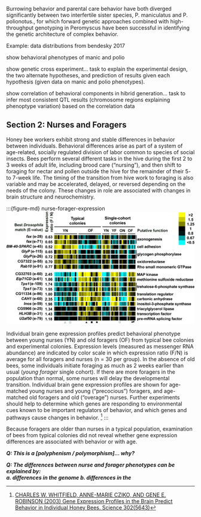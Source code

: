
Burrowing behavior and parental care behavior have both diverged significantly between two interfertile sister species, P. maniculatus and P. polionotus., for which forward genetic approaches combined with high-throughput genotyping in Peromyscus have been successful in identifying the genetic architecture of complex behavior. 

Example: data distributions from bendesky 2017

show behavioral phenotypes of manic and polio

show genetic cross experiment... task to explain the experimental design, the two alternate hypotheses, and prediction of results given each hypothesis (given data on manic and polio phenotypes).

show correlation of behavioral components in hibrid generation... task to infer most consistent QTL results (chromosome regions explaining phenoptype variation) based on the correlation data 


## Section 2: Nurses and Foragers

Honey bee workers exhibit strong and stable differences in behavior between individuals. Behavioral differences arise as part of a system of age-related, socially regulated division of labor common to species of social insects. Bees perform several different tasks in the hive during the first 2 to 3 weeks of adult life, including brood care (“nursing”), and then shift to foraging for nectar and pollen outside the hive for the remainder of their 5- to 7-week life. The timing of the transition from hive work to foraging is also variable and may be accelerated, delayed, or reversed depending on the needs of the colony. These changes in role are associated with changes in brain structure and neurochemistry. 

:::{figure-md} nurse-forager-expression
<img src="/images/nurse-forager-expression.jpeg" alt="fishy" class="bg-primary mb-1" width="800px" style="background-color:white">

Individual brain gene expression profiles predict behavioral phenotype between young nurses (YN) and old foragers (OF) from typical bee colonies and experimental colonies.  Expression levels (measured as messenger RNA abundance) are indicated by color scale in which expression ratio (F/N) is average for all foragers and nurses (n = 30 per group). In the absence of old bees, some individuals initiate foraging as much as 2 weeks earlier than usual (*young forager* single cohort). If there are more foragers in the population than normal, some nurses will delay the developmental transition. Individual brain gene expression profiles are shown for age-matched young nurses and young (“precocious”) foragers, and age-matched old foragers and old (“overage”) nurses. Further experiments should help to determine which genes are responding to environmental cues known to be important regulators of behavior, and which genes and pathways cause changes in behavior. [^WHITFIELD2003]
:::
[^WHITFIELD2003]: [CHARLES W. WHITFIELD, ANNE-MARIE CZIKO, AND GENE E. ROBINSON (2003) Gene Expression Profiles in the Brain Predict Behavior in Individual Honey Bees. Science 302(5643)](https://doi.org/10.1126/science.1086807)

Because foragers are older than nurses in a typical population, examination of bees from typical colonies did not reveal whether gene expression differences are associated with behavior or with age. 


***Q: This is a [polyphenism / polymorphism]... why?***

***Q: The differences between nurse and forager phenotypes can be explained by:  
	a. differences in the genome
	b. differences in the***
